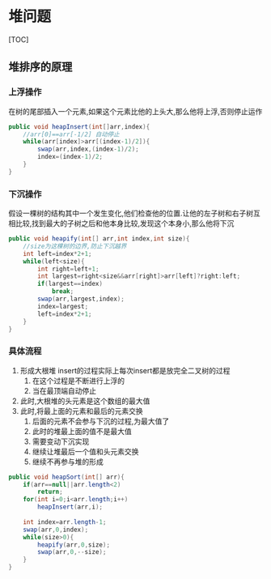 # 堆问题

[TOC]

## 堆排序的原理



### 上浮操作

在树的尾部插入一个元素,如果这个元素比他的上头大,那么他将上浮,否则停止运作

```java
public void heapInsert(int[]arr,index){
    //arr[0]==arr[-1/2] 自动停止
    while(arr[index]>arr[(index-1)/2]){
        swap(arr,index,(index-1)/2);
        index=(index-1)/2;
    }
}
```



### 下沉操作

假设一棵树的结构其中一个发生变化,他们检查他的位置.让他的左子树和右子树互相比较,找到最大的子树之后和他本身比较,发现这个本身小,那么他将下沉

```java
public void heapify(int[] arr,int index,int size){
    //size为这棵树的边界,防止下沉越界
    int left=index*2+1;
    while(left<size){
        int right=left+1;
        int largest=right<size&&arr[right]>arr[left]?right:left;
        if(largest==index)
            break;
        swap(arr,largest,index);
        index=largest;
        left=index*2+1;
    }
}
```



### 具体流程

1. 形成大根堆 insert的过程实际上每次insert都是放完全二叉树的过程
   1. 在这个过程是不断进行上浮的
   2. 当在最顶端自动停止
2. 此时,大根堆的头元素是这个数组的最大值
3. 此时,将最上面的元素和最后的元素交换
   1. 后面的元素不会参与下沉的过程,为最大值了
   2. 此时的堆最上面的值不是最大值
   3. 需要变动下沉实现
   4. 继续让堆最后一个值和头元素交换
   5. 继续不再参与堆的形成



```java
public void heapSort(int[] arr){
    if(arr==null||arr.length<2)
        return;
    for(int i=0;i<arr.length;i++)
        heapInsert(arr,i);
    
    int index=arr.length-1;
    swap(arr,0,index);
    while(size>0){
        heapify(arr,0,size);
        swap(arr,0,--size);
    }
}
```







### 





